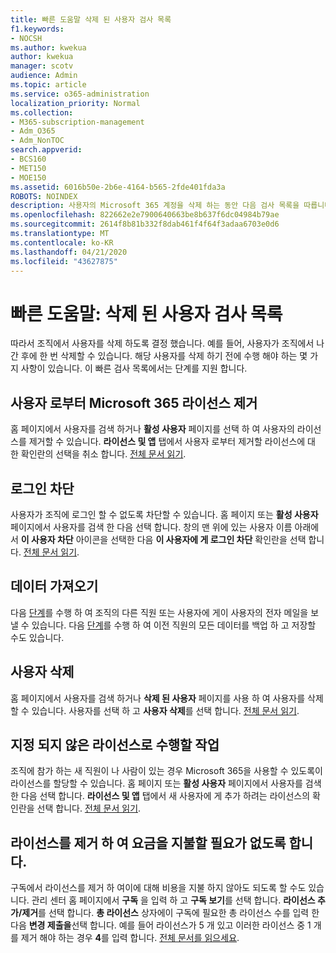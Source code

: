 ```yaml
---
title: 빠른 도움말 삭제 된 사용자 검사 목록
f1.keywords:
- NOCSH
ms.author: kwekua
author: kwekua
manager: scotv
audience: Admin
ms.topic: article
ms.service: o365-administration
localization_priority: Normal
ms.collection:
- M365-subscription-management
- Adm_O365
- Adm_NonTOC
search.appverid:
- BCS160
- MET150
- MOE150
ms.assetid: 6016b50e-2b6e-4164-b565-2fde401fda3a
ROBOTS: NOINDEX
description: 사용자의 Microsoft 365 계정을 삭제 하는 동안 다음 검사 목록을 따릅니다.
ms.openlocfilehash: 822662e2e7900640663be8b637f6dc04984b79ae
ms.sourcegitcommit: 2614f8b81b332f8dab461f4f64f3adaa6703e0d6
ms.translationtype: MT
ms.contentlocale: ko-KR
ms.lasthandoff: 04/21/2020
ms.locfileid: "43627875"
---
```

# <a name="quick-help-deleted-users-checklist"></a>빠른 도움말: 삭제 된 사용자 검사 목록

따라서 조직에서 사용자를 삭제 하도록 결정 했습니다. 예를 들어, 사용자가 조직에서 나간 후에 한 번 삭제할 수 있습니다. 해당 사용자를 삭제 하기 전에 수행 해야 하는 몇 가지 사항이 있습니다. 이 빠른 검사 목록에서는 단계를 지원 합니다.
  
## <a name="remove-the-microsoft-365-license-from-the-user"></a>사용자 로부터 Microsoft 365 라이선스 제거

홈 페이지에서 사용자를 검색 하거나 **활성 사용자** 페이지를 선택 하 여 사용자의 라이선스를 제거할 수 있습니다. **라이선스 및 앱** 탭에서 사용자 로부터 제거할 라이선스에 대 한 확인란의 선택을 취소 합니다. [전체 문서 읽기](../manage/remove-licenses-from-users.md).
  
## <a name="block-sign-in"></a>로그인 차단

사용자가 조직에 로그인 할 수 없도록 차단할 수 있습니다. 홈 페이지 또는 **활성 사용자** 페이지에서 사용자를 검색 한 다음 선택 합니다. 창의 맨 위에 있는 사용자 이름 아래에서 **이 사용자 차단** 아이콘을 선택한 다음 **이 사용자에 게 로그인 차단** 확인란을 선택 합니다. [전체 문서 읽기](../add-users/assign-admin-roles.md).
  
## <a name="get-their-data"></a>데이터 가져오기

다음 [단계](../add-users/remove-former-employee.md)를 수행 하 여 조직의 다른 직원 또는 사용자에 게이 사용자의 전자 메일을 보낼 수 있습니다. 다음 [단계](../add-users/get-access-to-and-back-up-a-former-user-s-data.md)를 수행 하 여 이전 직원의 모든 데이터를 백업 하 고 저장할 수도 있습니다.
  
## <a name="delete-user"></a>사용자 삭제

홈 페이지에서 사용자를 검색 하거나 **삭제 된 사용자** 페이지를 사용 하 여 사용자를 삭제할 수 있습니다. 사용자를 선택 하 고 **사용자 삭제**를 선택 합니다. [전체 문서 읽기](../add-users/delete-a-user.md).
  
## <a name="what-to-do-with-the-unassigned-license"></a>지정 되지 않은 라이선스로 수행할 작업

조직에 참가 하는 새 직원이 나 사람이 있는 경우 Microsoft 365을 사용할 수 있도록이 라이선스를 할당할 수 있습니다. 홈 페이지 또는 **활성 사용자** 페이지에서 사용자를 검색 한 다음 선택 합니다. **라이선스 및 앱** 탭에서 새 사용자에 게 추가 하려는 라이선스의 확인란을 선택 합니다. [전체 문서 읽기](../manage/assign-licenses-to-users.md).
  
## <a name="remove-license-so-you-dont-have-to-pay-for-it"></a>라이선스를 제거 하 여 요금을 지불할 필요가 없도록 합니다.

구독에서 라이선스를 제거 하 여이에 대해 비용을 지불 하지 않아도 되도록 할 수도 있습니다. 관리 센터 홈 페이지에서 **구독** 을 입력 하 고 **구독 보기**를 선택 합니다. **라이선스 추가/제거**를 선택 합니다. **총 라이선스** 상자에이 구독에 필요한 총 라이선스 수를 입력 한 다음 **변경 제출을**선택 합니다. 예를 들어 라이선스가 5 개 있고 이러한 라이선스 중 1 개를 제거 해야 하는 경우 **4**를 입력 합니다. [전체 문서를 읽으세요](../../commerce/licenses/remove-licenses-from-subscription.md).
